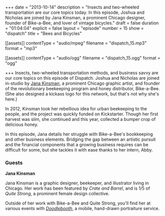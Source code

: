 +++
date = "2013-10-14"
description = "Insects and two-wheeled transportation are our core topics today. In this episode, Joshua and Nicholas are joined by Jana Kinsman, a prominent Chicago designer, founder of Bike-a-Bee, and lover of vintage bicycles."
draft = false
duration = "01:04:04"
explicit = false
layout = "episode"
number = 15
show = "dispatch"
title = "Bees and Bicycles"

[[assets]]
  contentType = "audio/mpeg"
  filename = "dispatch_15.mp3"
  format = "mp3"

[[assets]]
  contentType = "audio/ogg"
  filename = "dispatch_15.ogg"
  format = "ogg"

+++
Insects, two-wheeled transportation methods, and business savvy are our core topics on this episode of Dispatch. Joshua and Nicholas are joined in-studio by [Jana Kinsman](http://www.janakinsman.com), a prominent Chicago graphic artist, and founder of the revolutionary beekeeping program and honey distributor, Bike-a-Bee. (She also designed a kickass logo for this network, but that's not why she's here.)

In 2012, Kinsman took her rebellious idea for urban beekeeping to the people, and the project was quickly funded on Kickstarter. Though her first harvest was slim, she continued and this year, collected a bumper crop of delicious honey.

In this episode, Jana details her struggle with Bike-a-Bee's bookkeeping and other business elements. Bridging the gap between an artistic pursuit and the financial components that a growing business requires can be difficult for some, but she tackles it with ease thanks to her intern, Abby.

### Guests

**Jana Kinsman**

Jana Kinsman is a graphic designer, beekeeper, and illustrator living in Chicago. Her work has been featured by _Crate and Barrel_, and is 1/5 of _Quite Strong_, a prominent female design collective.

Outside of her work with Bike-a-Bee and Quite Strong, you'll find her at various events with [_Doodlebooth_](http://doodlebooth.me), a mobile, hand-drawn portraiture service.